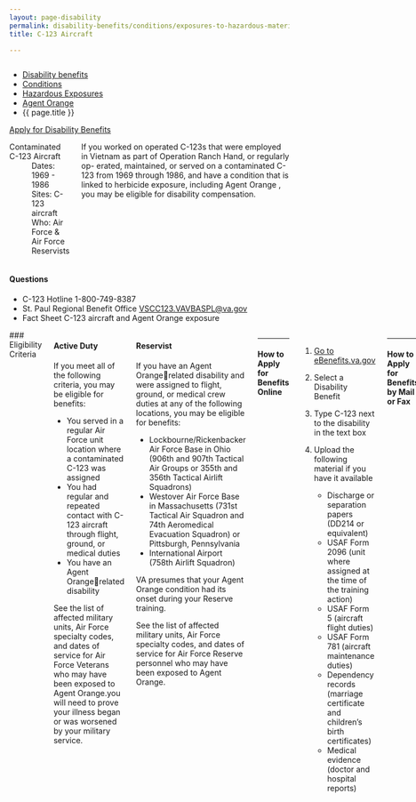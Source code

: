 ```yaml
---
layout: page-disability
permalink: disability-benefits/conditions/exposures-to-hazardous-materials/agent-orange/c-123/index.html
title: C-123 Aircraft

---
```


<div class="splash" markdown="0">
<div class="row" markdown="0">
<div class="small-12 columns" markdown="0">

<ul class="breadcrumbs" role="menubar" aria-label="Primary">
<li class="parent"><a href="{{ site.url }}/disability-benefits/">Disability benefits</a></li>
<li class="parent"><a href="{{ site.url }}/disability-benefits/conditions/">Conditions</a></li>
<li class="parent"><a href="{{ site.url }}/disability-benefits/conditions/exposures-to-hazardous-materials/">Hazardous Exposures</a></li>
<li class="parent"><a href="{{ site.url }}/disability-benefits/conditions/exposures-to-hazardous-materials/agent-orange/">Agent Orange</a></li>
<li class="active">{{ page.title }}</li>
</ul>

</div>
</div>
</div>

<div class="main" role="main" markdown="0">

<div class="action-bar">
  <div class="row">
    <div class="small-12 columns">
      <a class="button small start" href="{{ site.url}}/disability-benefits/get/">Apply for Disability Benefits</a>
    </div>
  </div>  
</div>

<div class="section one" markdown="0">
<div class="primary" markdown="0">
<div class="row" markdown="0">
<div class="small-8 columns" markdown="0">

<dl class="panel-list plain">
<dt>Contaminated C-123 Aircraft</dt>
<dd>Dates: 1969 - 1986</dd>
<dd>Sites: C-123 aircraft</dd>
<dd>Who: Air Force & Air Force Reservists</dd>
</dl>

<p>If you worked on operated C-123s that were employed in Vietnam as part of Operation Ranch Hand, or regularly op- erated, maintained, or served on a contaminated C-123 from 1969 through 1986, and have a condition that is linked to herbicide exposure, including Agent Orange , you may be eligible for disability compensation.</p>

</div>

<div class="small-4 columns" markdown="0">
<div markdown="0">

<h4 class="highlight">Questions</h4>

<ul class="plain">

<li>
C-123 Hotline
<span class="tel">1-800-749-8387</span>
</li>

<li>
St. Paul Regional Benefit Office
<a href="mailto:VSCC123.VAVBASPL@va.gov">VSCC123.VAVBASPL@va.gov</a>
</li>

<li>
Fact Sheet
C-123 aircraft and Agent Orange exposure
</li>
</ul>
</div>
</div>
</div>

<div class="row" markdown="0">
<div class="small-12 columns" markdown="0">

<div markdown="1">
### Eligibility Criteria
</div>


<div class="call-out" markdown="1">

#### Active Duty

If you meet all of the following criteria, you may be eligible for benefits:

- You served in a regular Air Force unit location where a contaminated C-123 was assigned
- You had regular and repeated contact with C-123 aircraft through flight, ground, or medical duties
- You have an Agent Orangerelated disability

See the list of affected military units, Air Force specialty codes, and dates of service for Air Force Veterans who may have been exposed to Agent Orange.you will need to prove your illness began or was worsened by your military service.

</div>

<div class="call-out" markdown="1">

#### Reservist

If you have an Agent Orangerelated disability and were assigned to flight, ground, or medical crew duties at any of the following locations, you may be eligible for benefits:

- Lockbourne/Rickenbacker Air Force Base in Ohio (906th and 907th Tactical Air Groups or 355th and 356th Tactical Airlift Squadrons)
- Westover Air Force Base in Massachusetts (731st Tactical Air Squadron and 74th Aeromedical Evacuation Squadron) or Pittsburgh, Pennsylvania
- International Airport (758th Airlift Squadron)

VA presumes that your Agent Orange condition had its onset during your Reserve training.

See the list of affected military units, Air Force specialty codes, and dates of service for Air Force Reserve personnel who may have been exposed to Agent Orange.

</div>

<div markdown="1">

---------------------------------------------

#### How to Apply for Benefits Online

</div>


<ol class="process" markdown="0">
<li class="step one wow fadeIn animated" markdown="1">

[Go to eBenefits.va.gov](http://eBenefits.va.gov)

</li>

<li class="step two wow fadeIn animated" markdown="1">

Select a Disability Benefit

</li>

<li class="step three wow fadeIn animated" markdown="1">

Type C-123 next to the disability in the text box

</li>

<li class="step last four wow fadeIn animated animated" markdown="0">

<p>Upload the following material if you have it available</p>

<div class="call-out">

<ul>
  <li>Discharge or separation papers (DD214 or equivalent)</li>
  <li>USAF Form 2096 (unit where assigned at the time of the training action)</li>
  <li>USAF Form 5 (aircraft flight duties)</li>
  <li>USAF Form 781 (aircraft maintenance duties)</li>
  <li>Dependency records (marriage certificate and children’s birth certificates)</li>
  <li>Medical evidence (doctor and hospital reports)</li>
</ul>

</div>

</li>
</ol>

<div markdown="1">

---------------------------------------------

#### How to Apply for Benefits by Mail or Fax

</div>


<ol class="process" markdown="0">
<li class="step one wow fadeIn animated" markdown="1">

Use VA Form 21-526EZ

</li>

<li class="step two wow fadeIn animated" markdown="0">

<p>Include each C-123 related disability in Section I, Block 11 on the form.</p>

<div class="call-out">

<ul>
  <li>Discharge or separation papers (DD214 or equivalent)</li>
  <li>USAF Form 2096 (unit where assigned at the time of the training action)</li>
  <li>USAF Form 5 (aircraft flight duties)</li>
  <li>USAF Form 781 (aircraft maintenance duties)</li>
  <li>Dependency records (marriage certificate and children’s birth certificates) • Medical evidence (doctor and hospital reports)</li>
</ul>

</div>

</li>

<li class="step three wow fadeIn animated" markdown="1">

Include the following material if you have it available

</li>

<li class="step last four wow fadeIn animated animated" markdown="0">

<p>Mail claims to:</p>
<p>Department of Veterans Affairs Claims Intake Center</p>
<p>Attention: C123 Claims<br />
PO Box 5088 Janesville<br />
WI 53547-5088</p>

<p>Fax claims to:<br />
<span class="tel">608-373-6694)</span></p>

</div>

</li>

</ol>

</div>

</div>
</div>

</div>

</div>
